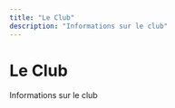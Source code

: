 ```yaml
---
title: "Le Club"
description: "Informations sur le club"
---
```


# Le Club

Informations sur le club
